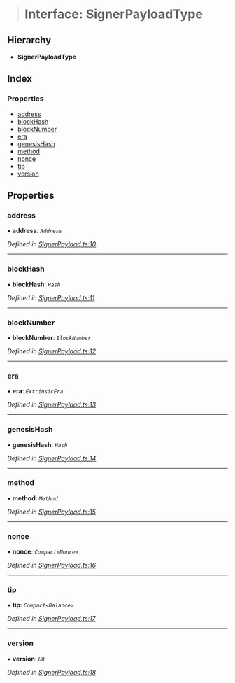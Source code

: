 > # Interface: SignerPayloadType

## Hierarchy

* **SignerPayloadType**

## Index

### Properties

* [address](_signerpayload_.signerpayloadtype.md#address)
* [blockHash](_signerpayload_.signerpayloadtype.md#blockhash)
* [blockNumber](_signerpayload_.signerpayloadtype.md#blocknumber)
* [era](_signerpayload_.signerpayloadtype.md#era)
* [genesisHash](_signerpayload_.signerpayloadtype.md#genesishash)
* [method](_signerpayload_.signerpayloadtype.md#method)
* [nonce](_signerpayload_.signerpayloadtype.md#nonce)
* [tip](_signerpayload_.signerpayloadtype.md#tip)
* [version](_signerpayload_.signerpayloadtype.md#version)

## Properties

###  address

• **address**: *`Address`*

*Defined in [SignerPayload.ts:10](https://github.com/polkadot-js/api/blob/98cffea/packages/api/src/SignerPayload.ts#L10)*

___

###  blockHash

• **blockHash**: *`Hash`*

*Defined in [SignerPayload.ts:11](https://github.com/polkadot-js/api/blob/98cffea/packages/api/src/SignerPayload.ts#L11)*

___

###  blockNumber

• **blockNumber**: *`BlockNumber`*

*Defined in [SignerPayload.ts:12](https://github.com/polkadot-js/api/blob/98cffea/packages/api/src/SignerPayload.ts#L12)*

___

###  era

• **era**: *`ExtrinsicEra`*

*Defined in [SignerPayload.ts:13](https://github.com/polkadot-js/api/blob/98cffea/packages/api/src/SignerPayload.ts#L13)*

___

###  genesisHash

• **genesisHash**: *`Hash`*

*Defined in [SignerPayload.ts:14](https://github.com/polkadot-js/api/blob/98cffea/packages/api/src/SignerPayload.ts#L14)*

___

###  method

• **method**: *`Method`*

*Defined in [SignerPayload.ts:15](https://github.com/polkadot-js/api/blob/98cffea/packages/api/src/SignerPayload.ts#L15)*

___

###  nonce

• **nonce**: *`Compact<Nonce>`*

*Defined in [SignerPayload.ts:16](https://github.com/polkadot-js/api/blob/98cffea/packages/api/src/SignerPayload.ts#L16)*

___

###  tip

• **tip**: *`Compact<Balance>`*

*Defined in [SignerPayload.ts:17](https://github.com/polkadot-js/api/blob/98cffea/packages/api/src/SignerPayload.ts#L17)*

___

###  version

• **version**: *`U8`*

*Defined in [SignerPayload.ts:18](https://github.com/polkadot-js/api/blob/98cffea/packages/api/src/SignerPayload.ts#L18)*